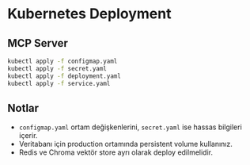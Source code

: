# Kubernetes Deployment

## MCP Server

```sh
kubectl apply -f configmap.yaml
kubectl apply -f secret.yaml
kubectl apply -f deployment.yaml
kubectl apply -f service.yaml
```

## Notlar

- `configmap.yaml` ortam değişkenlerini, `secret.yaml` ise hassas bilgileri içerir.
- Veritabanı için production ortamında persistent volume kullanınız.
- Redis ve Chroma vektör store ayrı olarak deploy edilmelidir.